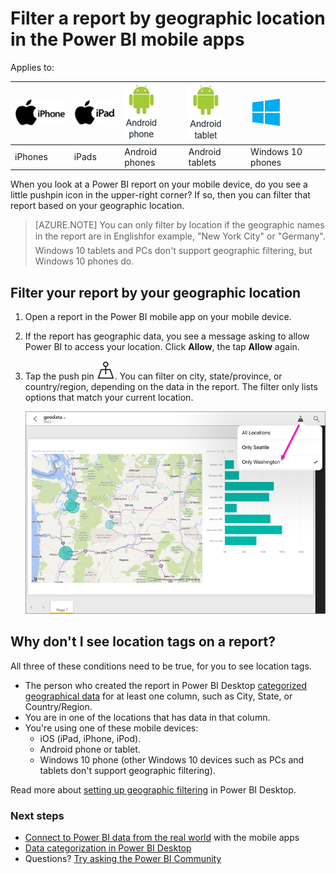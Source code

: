 <properties 
   pageTitle="Filter report by geographic location in a Power BI mobile app"
   description="Learn how you can filter a report by your geographic location in the Microsoft Power BI mobile apps, if the report owner set geographic tags."
   services="powerbi" 
   documentationCenter="" 
   authors="maggiesMSFT" 
   manager="erikre" 
   editor=""
   tags=""
   qualityFocus="no"
   qualityDate=""/>
 
<tags
   ms.service="powerbi"
   ms.devlang="NA"
   ms.topic="article"
   ms.tgt_pltfrm="NA"
   ms.workload="powerbi"
   ms.date="10/13/2017"
   ms.author="maggies"/>

# Filter a report by geographic location in the Power BI mobile apps

Applies to:

| ![iPhone](media/powerbi-mobile-geofiltering/iphone-logo-50-px.png) | ![iPad](media/powerbi-mobile-geofiltering/ipad-logo-50-px.png) | ![Android phone](media/powerbi-mobile-geofiltering/android-phone-logo-50-px.png) | ![Android tablet](media/powerbi-mobile-geofiltering/android-tablet-logo-50-px.png) | ![Android tablet](media/powerbi-mobile-geofiltering/win-10-logo-50-px.png) |
|:------------------------|:----------------------------|:----------------------------|:----------------------------------------|:-----------------|
| iPhones | iPads | Android phones | Android tablets | Windows 10 phones |

When you look at a Power BI report on your mobile device, do you see a little pushpin icon in the upper-right corner? If so, then you can filter that report based on your geographic location.

> [AZURE.NOTE] You can only filter by location if the geographic names in the report are in English&#150;for example, "New York City" or "Germany". Windows 10 tablets and PCs don't support geographic filtering, but Windows 10 phones do.

## Filter your report by your geographic location

1. Open a report in the Power BI mobile app on your mobile device.

2. If the report has geographic data, you see a message asking to allow Power BI to access your location. Click **Allow**, the tap **Allow** again.

3. Tap the push pin ![Push pin icon](media/powerbi-mobile-geofiltering/power-bi-mobile-geo-icon.png). You can filter on city, state/province, or country/region, depending on the data in the report. The filter only lists options that match your current location.

    ![Push pin filter](media/powerbi-mobile-geofiltering/power-bi-mobile-geo-map-set-filter.png)

## Why don't I see location tags on a report?
All three of these conditions need to be true, for you to see location tags. 

-    The person who created the report in Power BI Desktop [categorized geographical data](powerbi-desktop-mobile-geofiltering.md) for at least one column, such as City, State, or Country/Region.
-    You are in one of the locations that has data in that column.
-    You're using one of these mobile devices:
     -    iOS (iPad, iPhone, iPod).
     -    Android phone or tablet.
     -    Windows 10 phone (other Windows 10 devices such as PCs and tablets don't support geographic filtering).
 

Read more about [setting up geographic filtering](powerbi-desktop-mobile-geofiltering.md) in Power BI Desktop.

### Next steps  
- [Connect to Power BI data from the real world](powerbi-mobile-data-in-real-world-context.md) with the mobile apps
- [Data categorization in Power BI Desktop](powerbi-desktop-data-categorization.md) 
- Questions? [Try asking the Power BI Community](http://community.powerbi.com/)
